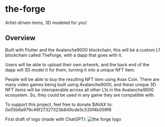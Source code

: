 # the-forge

Artist-driven items, 3D modeled for you!

## Overview

Built with Flutter and the Avalanche9000 blockchain, this will be a custom L1 blockchain called TheForge, with a dapp that goes with it.

Users will be able to upload their own artwork, and the back end of the dapp will 3D model it for them, turning it into a unique NFT item.

People will be able to buy the resulting NFT item using Avax Coin. There are many video games being built using Avalanche9000, and these unique 3D NFT items will be interoperable across all other L1s in the Avalanche9000 ecosystem. So, they could be used in any game they are compatible with.

To support this project, feel free to donate $AVAX to: 0x05b6a979c46f27327323b849cde5c530f4b059f6

First draft of logo (made with ChatGPT):
![the forge logo](https://raw.githubusercontent.com/your-username/your-repo/main/assets/images/avalanche9000.png)
